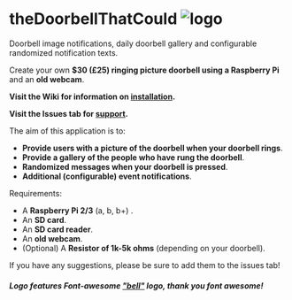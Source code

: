 # theDoorbellThatCould   ![logo](https://i.imgur.com/aGICZEF.png)
 
Doorbell image notifications, daily doorbell gallery and configurable randomized notification texts.

Create your own **$30 (£25) ringing picture doorbell using a Raspberry Pi** and an **old webcam**.

**Visit the Wiki for information on [installation](https://github.com/couldbejake/theDoorbellThatCould/wiki/).**

**Visit the Issues tab for [support](https://github.com/couldbejake/theDoorbellThatCould/issues).**

The aim of this application is to:
- **Provide users with a picture of the doorbell when your doorbell rings**.
- **Provide a gallery of the people who have rung the doorbell**.
- **Randomized messages when your doorbell is pressed**.
- **Additional (configurable) event notifications**.

Requirements:
- A **Raspberry Pi 2/3** (a, b, b+) .
- An **SD card**.
- An **SD card reader**.
- An **old webcam**.
- (Optional) A **Resistor of 1k-5k ohms** (depending on your doorbell).

If you have any suggestions, please be sure to add them to the issues tab!

 ##### Logo features Font-awesome ["bell"](https://github.com/couldbejake/theDoorbellThatCould/wiki/) logo, thank you font awesome!
